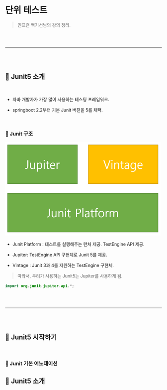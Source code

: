 # 단위 테스트

> 인프런 백기선님의 강의 정리.

<br>
<br>
<hr>
<br>
<br>



## 🌈 Junit5 소개

<br>

* 자바 개발자가 가장 많이 사용하는 테스팅 프레임워크.

* springboot 2.2부터 기본 Junit 버젼을 5를 채택.

<br>

### 🐳 Junit 구조


<img
    src = "../Image/junit/0.png"
    width = 500px
    height = 300px
/>

* Junit Platform : 테스트를 실행해주는 런처 제공. TestEngine API 제공.

* Jupiter: TestEngine API 구현체로 Junit 5를 제공.

* Vintage : Junit 3과 4를 지원하는 TestEngine 구현체.

> 따라서, 우리가 사용하는 Junit5는 Jupiter를 사용하게 됨.

```java
import org.junit.jupiter.api.*;
```

<br>
<br>
<hr>
<br>
<br>


## 🌈 Junit5 시작하기

<br>

### 🐳 Junit 기본 어노테이션

































## 🌈 Junit5 소개


<br>